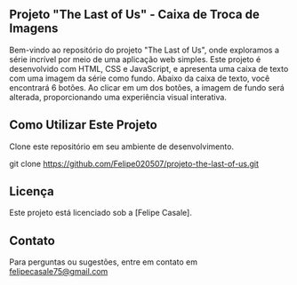 ##  Projeto "The Last of Us" - Caixa de Troca de Imagens
Bem-vindo ao repositório do projeto "The Last of Us", onde exploramos a série incrível por meio de uma aplicação web simples. Este projeto é desenvolvido com HTML, CSS e JavaScript, e apresenta uma caixa de texto com uma imagem da série como fundo. Abaixo da caixa de texto, você encontrará 6 botões. Ao clicar em um dos botões, a imagem de fundo será alterada, proporcionando uma experiência visual interativa.

## Como Utilizar Este Projeto
Clone este repositório em seu ambiente de desenvolvimento.

git clone https://github.com/Felipe020507/projeto-the-last-of-us.git

## Licença
Este projeto está licenciado sob a [Felipe Casale]. 

## Contato
Para perguntas ou sugestões, entre em contato em felipecasale75@gmail.com
